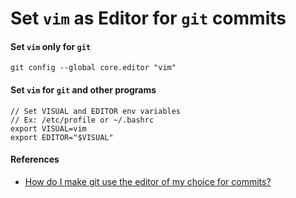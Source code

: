 # Set `vim` as Editor for `git` commits

#### Set `vim` only for `git`
    
    git config --global core.editor "vim"

#### Set `vim` for `git` and other programs

    // Set VISUAL and EDITOR env variables
    // Ex: /etc/profile or ~/.bashrc
    export VISUAL=vim
    export EDITOR="$VISUAL"

#### References
* [How do I make git use the editor of my choice for commits?](http://stackoverflow.com/questions/2596805/how-do-i-make-git-use-the-editor-of-my-choice-for-commits)
